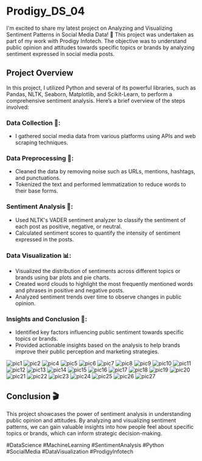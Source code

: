 # Prodigy_DS_04
I'm excited to share my latest project on Analyzing and Visualizing Sentiment Patterns in Social Media Data! 🌟 This project was undertaken as part of my work with Prodigy Infotech. The objective was to understand public opinion and attitudes towards specific topics or brands by analyzing sentiment expressed in social media posts.

## Project Overview
In this project, I utilized Python and several of its powerful libraries, such as Pandas, NLTK, Seaborn, Matplotlib, and Scikit-Learn, to perform a comprehensive sentiment analysis. Here’s a brief overview of the steps involved:

### **Data Collection 📂**:
- I gathered social media data from various platforms using APIs and web scraping techniques.

  
### **Data Preprocessing 🧹**:
- Cleaned the data by removing noise such as URLs, mentions, hashtags, and punctuations.
- Tokenized the text and performed lemmatization to reduce words to their base forms.

  
### **Sentiment Analysis 🧐**:
- Used NLTK's VADER sentiment analyzer to classify the sentiment of each post as positive, negative, or neutral.
- Calculated sentiment scores to quantify the intensity of sentiment expressed in the posts.

  
### **Data Visualization 📊**:
- Visualized the distribution of sentiments across different topics or brands using bar plots and pie charts.
- Created word clouds to highlight the most frequently mentioned words and phrases in positive and negative posts.
- Analyzed sentiment trends over time to observe changes in public opinion.

  
### **Insights and Conclusion 🧠**:
- Identified key factors influencing public sentiment towards specific topics or brands.
- Provided actionable insights based on the analysis to help brands improve their public perception and marketing strategies.

![pic1](https://github.com/developer2905/Prodigy_DS_04/assets/168186520/e7591ff8-3395-4722-8b38-5f7ce774eaa4)
![pic2](https://github.com/developer2905/Prodigy_DS_04/assets/168186520/cfbde7b0-f51e-4a2e-8aa4-1428723d2770)
![pic4](https://github.com/developer2905/Prodigy_DS_04/assets/168186520/52b33b44-218a-43c7-bade-e582dd8d8046)
![pic5](https://github.com/developer2905/Prodigy_DS_04/assets/168186520/e5fab174-f0f2-4db3-b799-8c811d8b7017)
![pic6](https://github.com/developer2905/Prodigy_DS_04/assets/168186520/badeae25-ad7c-4450-a5ad-7b2fcba4c063)
![pic7](https://github.com/developer2905/Prodigy_DS_04/assets/168186520/69f76a69-c0d4-4e13-be92-a58bcbaaada0)
![pic8](https://github.com/developer2905/Prodigy_DS_04/assets/168186520/ef1df328-35f1-4c08-b23d-376dbc429c39)
![pic9](https://github.com/developer2905/Prodigy_DS_04/assets/168186520/f222c98d-b60b-49a4-a2b7-01adb2d1e21c)
![pic10](https://github.com/developer2905/Prodigy_DS_04/assets/168186520/af2ef7a2-8f36-40b0-8528-0d33976bc8de)
![pic11](https://github.com/developer2905/Prodigy_DS_04/assets/168186520/b49279f5-5451-4938-99b5-cc60e23e0a42)
![pic12](https://github.com/developer2905/Prodigy_DS_04/assets/168186520/dad31ebe-9950-445a-9ec1-2ae2a9e012f6)
![pic13](https://github.com/developer2905/Prodigy_DS_04/assets/168186520/536e6029-4a09-4e54-b069-6d13af469611)
![pic14](https://github.com/developer2905/Prodigy_DS_04/assets/168186520/8afd2854-2409-4e6e-9050-0fb19f1bb10c)
![pic15](https://github.com/developer2905/Prodigy_DS_04/assets/168186520/afc1cf6f-5d94-477c-aa0f-6438bc96b457)
![pic16](https://github.com/developer2905/Prodigy_DS_04/assets/168186520/3dd3f8d4-c0a7-4f92-916a-2721a7b23b0f)
![pic17](https://github.com/developer2905/Prodigy_DS_04/assets/168186520/f410eab6-bd3a-49d8-ae59-1fb13e14303d)
![pic18](https://github.com/developer2905/Prodigy_DS_04/assets/168186520/00f003de-9943-4daa-967f-704ac7de4f99)
![pic19](https://github.com/developer2905/Prodigy_DS_04/assets/168186520/904e658b-9326-42af-a5d7-5516d58f413a)
![pic20](https://github.com/developer2905/Prodigy_DS_04/assets/168186520/08d54569-0555-4d13-990d-77e4ab556098)
![pic21](https://github.com/developer2905/Prodigy_DS_04/assets/168186520/8fc2a25e-daee-49fa-821e-55258400ba31)
![pic22](https://github.com/developer2905/Prodigy_DS_04/assets/168186520/6c6c5d33-9429-413e-8006-896c35ea9949)
![pic23](https://github.com/developer2905/Prodigy_DS_04/assets/168186520/f3a44f46-018f-4913-83a2-d956a1d4bd46)
![pic24](https://github.com/developer2905/Prodigy_DS_04/assets/168186520/0a659982-9ebc-49fd-9092-f6122dadc6c4)
![pic25](https://github.com/developer2905/Prodigy_DS_04/assets/168186520/1654c248-cbee-4e30-87ee-6985f47a1cc3)
![pic26](https://github.com/developer2905/Prodigy_DS_04/assets/168186520/3e206364-6751-4ce1-8731-5ad151a5beaf)
![pic27](https://github.com/developer2905/Prodigy_DS_04/assets/168186520/7b89c227-7d57-49b8-92ee-586b91786f1c)

  
## Conclusion 🎬
This project showcases the power of sentiment analysis in understanding public opinion and attitudes. By analyzing and visualizing sentiment patterns, we can gain valuable insights into how people feel about specific topics or brands, which can inform strategic decision-making.


#DataScience #MachineLearning #SentimentAnalysis #Python #SocialMedia #DataVisualization #ProdigyInfotech

